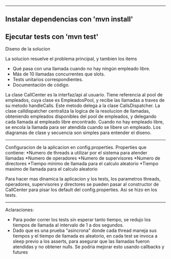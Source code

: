 ----------------------
Instalar dependencias con 'mvn install'
----------------------
Ejecutar tests con 'mvn test'
-------------------------
Diseno de la solucion

La solucion resuelve el problema principal, y tambien los items
* Qué pasa  con una llamada cuando  no hay ningún  empleado  libre.
* Más de  10  llamadas  concurrentes que slots.
* Tests unitarios correspondientes.
* Documentación de código.

La clase CallCenter es la interfaz/api al usuario. Tiene referencia al pool de empleados, cuya clase es EmpleadosPool, y recibe las llamadas a traves de su metodo handleCalls. Este metodo delega a la clase CallsDispatcher. La clase calldispatcher centraliza la logica de la resolucion de llamadas, obteniendo empleados disponibles del pool de empleados, y delegando cada llamada al empleado libre encontrado. Cuando no hay empleado libre, se encola la llamada para ser atendida cuando se libere un empleado.
Los diagramas de clase y secuencia son simples para entender el diseno.

-------------------------
Configuracion de la aplicacion en config.properties. Properties que contiene:
*Numero de threads a utilizar por el sistema para atender llamadas
*Numero de operadores
*Numero de supervisores
*Numero de directores
*Tiempo minimo de llamada para el calculo aleatorio
*Tiempo maximo de llamada para el calculo aleatorio

Para hacer mas dinamica la aplicacion y los tests, los parametros threads, operadores, supervisores y directores se pueden pasar al constructor de CallCenter para pisar los default del config.properties. Asi se hizo en los tests.

--------------
Aclaraciones:

* Para poder correr los tests sin esperar tanto tiempo, se redujo los tiempos de llamada al intervalo de 1 a dos segundos.
* Dado que es una prueba "asincrona" donde cada thread maneja sus tiempos y el tiempo de llamada es aleatorio, en cada test
  se invoca a sleep previo a los asserts, para asegurar que las llamadas fueron atendidas y no obtener nulls. Se podria mejorar esto
  usando callbacks y futures
